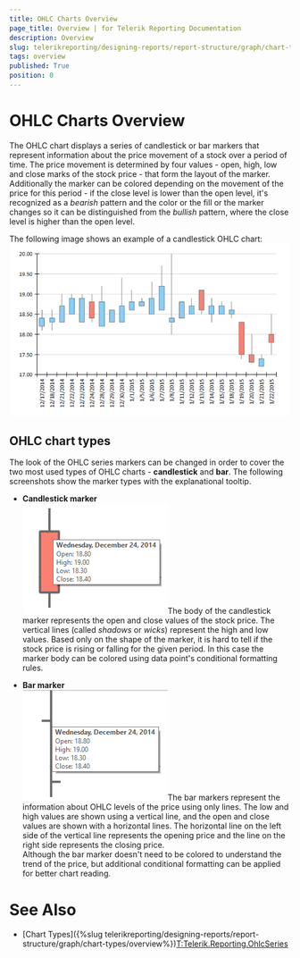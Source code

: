 ```yaml
---
title: OHLC Charts Overview
page_title: Overview | for Telerik Reporting Documentation
description: Overview
slug: telerikreporting/designing-reports/report-structure/graph/chart-types/ohlc-charts/overview
tags: overview
published: True
position: 0
---
```


# OHLC Charts Overview



The OHLC chart displays a series of candlestick or bar markers that represent information about the price movement of a stock over a period of time.
        The price movement is determined by four values - open, high, low and close marks of the stock price - that form the layout of the marker. Additionally the
        marker can be colored depending on the movement of the price for this period - if the close level is lower than the open level,
        it's recognized as a *bearish* pattern and the color or the fill or the marker changes so it can be distinguished from the
        *bullish* pattern, where the close level is higher than the open level.
      

The following image shows an example of a candlestick OHLC chart:  
  ![ohlc](images/Graph/OhlcChart.png)

## OHLC chart types

The look of the OHLC series markers can be changed in order to cover the two most used types of OHLC charts - __candlestick__ and __bar__. 
          The following screenshots show the marker types with the explanational tooltip.
        

* __Candlestick marker__  
  ![ohlc-series-candlestick-marker](images/Graph/ohlc-series-candlestick-marker.png)The body of the candlestick marker represents the open and close values of the stock price. 
              The vertical lines (called *shadows* or *wicks*) represent the high and low values.
            Based only on the shape of the marker, it is hard to tell if the stock price is rising or falling for the given period. In this case the marker body can be colored using data point's conditional formatting rules.              
            

* __Bar marker__  
  ![ohlc-series-bar-marker](images/Graph/ohlc-series-bar-marker.png)The bar markers represent the information about OHLC levels of the price using only lines. The low and high values are shown using a vertical line, and the open and close values are shown with a horizontal lines.
              The horizontal line on the left side of the vertical line represents the opening price and the line on the right side represents the closing price.              
            Although the bar marker doesn't need to be colored to understand the trend of the price, but additional conditional formatting can be applied for better chart reading.
            

# See Also


 * [Chart Types]({%slug telerikreporting/designing-reports/report-structure/graph/chart-types/overview%})[T:Telerik.Reporting.OhlcSeries]()
